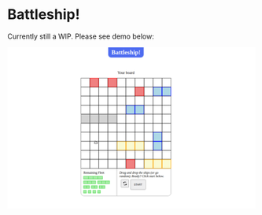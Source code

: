 # Battleship!

Currently still a WIP. Please see demo below:

![demo](src/asset/battleship-test.gif)
